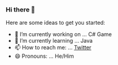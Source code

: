 ### Hi there 👋



Here are some ideas to get you started:

- 🔭 I’m currently working on ... C# Game
- 🌱 I’m currently learning ... Java
- 📫 How to reach me: ... [Twitter](https://twitter.com/lastroundval)
- 😄 Pronouns: ... He/Him

